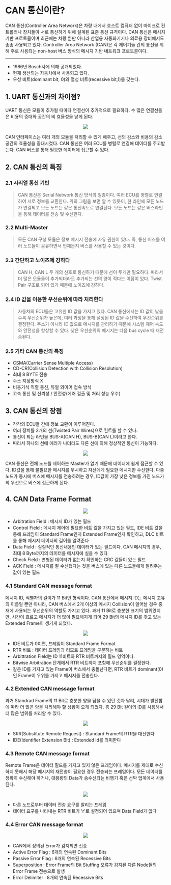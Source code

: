 # CAN 통신이란?

CAN 통신(Controller Area Network)은 차량 내에서 호스트 컴퓨터 없이 마이크로 컨트롤러나 장치들이 서로 통신하기 위해 설계된 표준 통신 규격이다. CAN 통신은 메시지 기반 프로토콜이며 최근에는 차량 뿐만 아니라 산업용 자동화기기나 의료용 장비에서도 종종 사용되고 있다. Controller Area Network (CAN)은 각 제어기들 간의 통신을 위해 주로 사용되는 non-host 버스 방식의 메시지 기반 네트워크 프로토콜이다.

---
* 1986년 Bosch사에 의해 공개되었다.
* 현재 생산되는 자동차에서 사용되고 있다.
* 우성 비트(dominant bit, 0)와 열성 비트(recessive bit,1)를 갖는다.

## 1. UART 통신과의 차이점?
UART 통신은 모듈이 추가될 때마다 연결선이 추가적으로 필요하다. 수 많은 연결선들은 비용의 증대와 공간의 비 효율성을 낳게 된다.

<p align="center"><img src="./img/ecu_parallel.PNG"></p>

CAN 인터페이스는 여러 개의 모듈을 처리할 수 있게 해주고, 선의 감소와 비용의 감소 공간의 효율성을 증대시켰다. CAN 통신은 여러 ECU를 병렬로 연결해 데이터를 주고받는다. CAN 버스를 통해 필요한 데이터에 접근할 수 있다.

## 2. CAN 통신의 특징

### 2.1 시리얼 통신 기반
> CAN 통신은 Serial Network 통신 방식의 일종이다. 여러 ECU를 병렬로 연결하여 서로 정보를 교환한다. 위의 그림을 보면 알 수 있듯이, 한 라인에 모든 노드가 연결되고 모든 노드는 같은 통신속도로 연결된다. 모든 노드는 같은 버스라인을 통해 데이터를 전송 및 수신한다.

### 2.2 Multi-Master
> 모든 CAN 구성 모듈은 정보 메시지 전송에 자유 권한이 있다. 즉, 통신 버스를 여러 노드들이 공유하면서 언제든지 버스를 사용할 수 있는 것이다.

### 2.3 간단하고 노이즈에 강하다
> CAN H, CAN L 두 개의 신호로 통신하기 때문에 선이 두개만 필요하다. 따라서 더 많은 모듈들이 추가되더라도 추가되는 선의 양이 적다는 이점이 있다. Twist Pair 구조로 되어 있기 때문에 노이즈에 강하다.

### 2.4 ID 값을 이용한 우선순위에 따라 처리한다
> 자동차의 ECU들은 고유한 ID 값을 가지고 있다. CAN 통신에서는 ID 값이 낮을수록 우선순위가 높은데, 여러 과정을 통해 설정된 ID 값을 수신하여 우선순위를 결정한다. 주소가 아니라 ID 값으로 메시지를 관리하기 때문에 시스템 제어 속도와 안전성을 향상할 수 있다. 낮은 우선순위의 메시지는 다음 bus cycle 때 재전송된다.

### 2.5 기타 CAN 통신의 특징
* CSMA(Carrier Sense Multiple Access)
* CD-CR(Collision Detection with Collision Resolution)
* 최대 8 BYTE 전송
* 주소 지정방식 X
* 비동기식 직렬 통신, 듀얼 와이어 접속 방식
* 고속 통신 및 신뢰성 / 안전성(에러 검출 및 처리 성능 우수)

## 3. CAN 통신의 장점
* 각각의 ECU들 간에 정보 교환이 이루어진다.
* 여러 장치를 2개의 선(Twisted Pair Wires)으로 컨트롤 할 수 있다.
* 통신이 되는 라인을 BUS-A(CAN H), BUS-B(CAN L)이라고 한다.
* 따라서 하나의 선에 에러가 나더라도 다른 선에 의해 정상적인 통신이 가능하다.

<p align="center"><img src="./img/can_module.png"></p>

CAN 통신은 전체 노드를 제어하는 Master가 없기 때문에 데이터에 쉽게 접근할 수 있다. ID값을 통해 불필요한 메시지를 무시하고 자신에게 필요한 메시지만 수신한다. 다중 노드가 동시에 버스에 메시지를 전송하려는 경우, ID값이 가장 낮은 정보를 가진 노드가 최 우선으로 버스에 접근하게 된다.

## 4. CAN Data Frame Format

<p align="center"><img src="./img/can_data_frame.png"></p>

* Arbitration Field : 메시지 ID가 있는 필드
* Control Field : 메시지 제어에 필요한 비트 값을 가지고 있는 필드, IDE 비트 값을 통해 프레임이 Standard Frame인지 Extended Frame인지 확인하고, DLC 비트를 통해 메시지 데이터의 길이를 알려준다
* Data Field : 실질적인 통신내용인 데이터가 있는 필드이다. CAN 메시지의 경우, 최대 8 Byte까지의 데이터를 메시지에 실을 수 있다
* Check Field : 변형된 데이터가 없는지 확인하는 CRC 값들이 있는 필드
* ACK Field : 메시지를 잘 수신했다는 것을 버스에 있는 다른 노드들에게 알려주는 값이 있는 필드

### 4.1 Standard CAN message format
메시지 ID, 식별자의 길이가 11 Bit인 형식이다. CAN 통신에서 메시지 ID는 메시지 고유의 이름일 뿐만 아니라, CAN 버스에서 2개 이상의 메시지 Collision이 일어날 경우 중재에 사용되는 우선순위의 역할도 가지고 있다. 과거 11 Bit로 충분한 크기의 범위였지만, 시간이 흐르고 메시지가 더 많이 필요해지게 되어 29 Bit의 메시지 ID를 갖고 있는 Extended Frame이 생기게 되었다.

<p align="center"><img src="./img/can_standard.PNG"></p>

* IDE 비트가 0이면, 프레임이 Standard Frame Format
* RTR 비트 : 데이터 프레임과 리모트 프레임을 구분하는 비트
* Arbittration Field는 ID 11비트와 RTR 비트까지의 필드 영역이다.
* Bitwise Arbitration 단계에서 RTR 비트까지 포함해 우선순위를 결정한다.
* 같은 ID를 가지고 있는 Frame이 버스에서 충돌난다면, RTR 비트가 dominant(0)인 Frame이 우위를 가지고 메시지를 전송한다.

### 4.2 Extended CAN message format
과거 Standrad Frame의 11 Bit로 충분한 양을 담을 수 있던 것과 달리, 시대가 발전함에 따라 더 많은 양을 처리해야 할 상황이 오게 되었다. 총 29 Bit 길이의 ID를 사용해서 더 많은 범위를 처리할 수 있다.

<p align="center"><img src="./img/can_extended.PNG"></p>

* SRR(Substitute Remote Request) : Standard Frame의 RTR을 대신한다
* IDE(Identifier Extension Bit) : Extended id를 의미한다

### 4.3 Remote CAN message format
Remote Frame은 데이터 필드를 가지고 있지 않은 프레임이다. 메시지를 제대로 수신하지 못해서 해당 메시지의 재전송이 필요한 경우 전송되는 프레임이다. 모든 데이터를 정확히 수신해야 하거나, 대용량의 Data가 송수신되는 비행기 혹은 선박 업계에서 사용된다.

<p align="center"><img src="./img/can_remote.png"></p>

* 다른 노드로부터 데이터 전송 요구를 알리는 프레임
* 데이터 요구를 나타내는 RTR 비트가 'r'로 설정되어 있으며 Data Field가 없다

### 4.4 Error CAN message format

<p align="center"><img src="./img/can_error.png"></p>

* CAN에서 정의된 Error가 감지되면 전송
* Active Error Flag : 6개의 연속된 Dominant Bits
* Passive Error Flag : 6개의 연속된 Recessive Bits
* Superposition : Error Frame의 Bit Stuffing 오류가 감지된 다른 Node들의 Error Frame 전송으로 발생
* Error Delimiter : 8개의 연속된 Recessive Bits